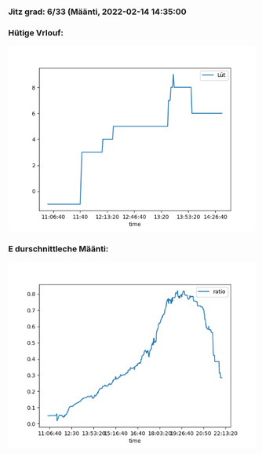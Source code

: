 ### Jitz grad: 6/33 (Määnti, 2022-02-14 14:35:00

### Hütige Vrlouf:
![Graph](Today.png)

### E durschnittleche Määnti:
![Graph](Määnti.png)